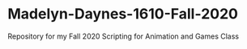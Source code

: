 # Madelyn-Daynes-1610-Fall-2020
Repository for my Fall 2020 Scripting for Animation and Games Class

